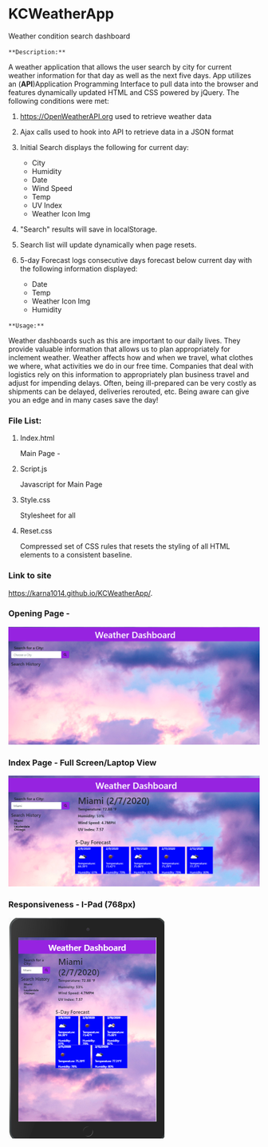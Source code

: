 # KCWeatherApp
Weather condition search dashboard 

`**Description:**`

A weather application that allows the user search by city for current weather information for that day as well as the next five days.  App utilizes an (**API**)Application Programming Interface to pull data into the browser and features dynamically updated HTML and CSS powered by jQuery.  The following conditions were met:

1. https://OpenWeatherAPI.org used to retrieve weather data
2. Ajax calls used to hook into API to retrieve data in a JSON format
3. Initial Search displays the following for current day:

    * City                  
    * Humidity
    * Date                  
    * Wind Speed
    * Temp                  
    * UV Index  
    * Weather Icon Img
    
4. "Search" results will save in localStorage.
5. Search list will update dynamically when page resets.
6. 5-day Forecast logs consecutive days forecast below current day with the following information displayed:    

    * Date                  
    * Temp                    
    * Weather Icon Img
    * Humidity


`**Usage:**`

Weather dashboards such as this are important to our daily lives.  They provide valuable information that allows us to plan appropriately for inclement weather.  Weather affects how and when we travel, what clothes we where, what activities we do in our free time.  Companies that deal with logistics rely on this information to appropriately plan business travel and adjust for impending delays.  Often, being ill-prepared can be very costly as shipments can be delayed, deliveries rerouted, etc. Being aware can give you an edge and in many cases save the day!


### File List:

1. Index.html
    
    Main Page - 

2. Script.js    
    
    Javascript for Main Page 

3. Style.css

    Stylesheet for all

4. Reset.css         

    Compressed set of CSS rules that resets the styling of all HTML elements to a consistent baseline.



### Link to site

https://karna1014.github.io/KCWeatherApp/.


### Opening Page - 

![Index Page](./Assets/Images/OpeningScreen.png)


### Index Page - Full Screen/Laptop View

![Index Page](./Assets/Images/InitialSearch.png)


### Responsiveness - I-Pad (768px)

![I-Pad](./Assets/Images/I-Pad-View.png)



